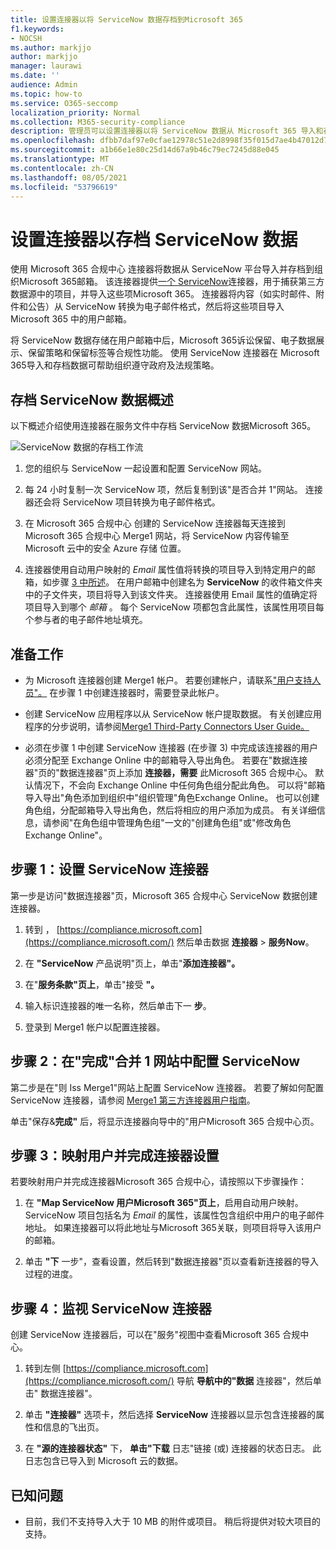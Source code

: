 ```yaml
---
title: 设置连接器以将 ServiceNow 数据存档到Microsoft 365
f1.keywords:
- NOCSH
ms.author: markjjo
author: markjjo
manager: laurawi
ms.date: ''
audience: Admin
ms.topic: how-to
ms.service: O365-seccomp
localization_priority: Normal
ms.collection: M365-security-compliance
description: 管理员可以设置连接器以将 ServiceNow 数据从 Microsoft 365 导入和存档。 通过此连接器，您可以在 Microsoft 365 中存档来自第三方数据源Microsoft 365。 在存档此数据后，可以使用合规性功能（如合法保留、内容搜索和保留策略）管理第三方数据。
ms.openlocfilehash: dfbb7daf97e0cfae12978c51e2d8998f35f015d7ae4b47012d758b9b33e0eb44
ms.sourcegitcommit: a1b66e1e80c25d14d67a9b46c79ec7245d88e045
ms.translationtype: MT
ms.contentlocale: zh-CN
ms.lasthandoff: 08/05/2021
ms.locfileid: "53796619"
---
```

# <a name="set-up-a-connector-to-archive-servicenow-data"></a>设置连接器以存档 ServiceNow 数据

使用 Microsoft 365 合规中心 连接器将数据从 ServiceNow 平台导入并存档到组织Microsoft 365邮箱。 该连接器提供[一个 ServiceNow](https://globanet.com/servicenow/)连接器，用于捕获第三方数据源中的项目，并导入这些项Microsoft 365。 连接器将内容（如实时邮件、附件和公告）从 ServiceNow 转换为电子邮件格式，然后将这些项目导入 Microsoft 365 中的用户邮箱。

将 ServiceNow 数据存储在用户邮箱中后，Microsoft 365诉讼保留、电子数据展示、保留策略和保留标签等合规性功能。 使用 ServiceNow 连接器在 Microsoft 365导入和存档数据可帮助组织遵守政府及法规策略。

## <a name="overview-of-archiving-servicenow-data"></a>存档 ServiceNow 数据概述

以下概述介绍使用连接器在服务文件中存档 ServiceNow 数据Microsoft 365。

![ServiceNow 数据的存档工作流](../media/ServiceNowConnectorWorkflow.png)

1. 您的组织与 ServiceNow 一起设置和配置 ServiceNow 网站。

2. 每 24 小时复制一次 ServiceNow 项，然后复制到该"是否合并 1"网站。 连接器还会将 ServiceNow 项目转换为电子邮件格式。

3. 在 Microsoft 365 合规中心 创建的 ServiceNow 连接器每天连接到 Microsoft 365 合规中心 Merge1 网站，将 ServiceNow 内容传输至 Microsoft 云中的安全 Azure 存储 位置。

4. 连接器使用自动用户映射的 *Email* 属性值将转换的项目导入到特定用户的邮箱，如步骤 [3 中所述](#step-3-map-users-and-complete-the-connector-setup)。 在用户邮箱中创建名为 **ServiceNow** 的收件箱文件夹中的子文件夹，项目将导入到该文件夹。 连接器使用 Email 属性的值确定将项目导入到哪个 *邮箱* 。 每个 ServiceNow 项都包含此属性，该属性用项目每个参与者的电子邮件地址填充。

## <a name="before-you-begin"></a>准备工作

- 为 Microsoft 连接器创建 Merge1 帐户。 若要创建帐户，请联系["用户支持人员"。](https://www.veritas.com/content/support/) 在步骤 1 中创建连接器时，需要登录此帐户。

- 创建 ServiceNow 应用程序以从 ServiceNow 帐户提取数据。 有关创建应用程序的分步说明，请参阅[Merge1 Third-Party Connectors User Guide。](https://docs.ms.merge1.globanetportal.com/Merge1%20Third-Party%20Connectors%20ServiceNow%20User%20Guide%20.pdf)

- 必须在步骤 1 中创建 ServiceNow 连接器 (在步骤 3) 中完成该连接器的用户必须分配至 Exchange Online 中的邮箱导入导出角色。 若要在"数据连接器"页的"数据连接器"页上添加 **连接器，需要** 此Microsoft 365 合规中心。 默认情况下，不会向 Exchange Online 中任何角色组分配此角色。 可以将"邮箱导入导出"角色添加到组织中"组织管理"角色Exchange Online。 也可以创建角色组，分配邮箱导入导出角色，然后将相应的用户添加为成员。 有关详细信息，请参阅"在角色[](/Exchange/permissions-exo/role-groups#create-role-groups)组中管理角色组[](/Exchange/permissions-exo/role-groups#modify-role-groups)"一文的"创建角色组"或"修改角色Exchange Online"。

## <a name="step-1-set-up-the-servicenow-connector"></a>步骤 1：设置 ServiceNow 连接器

第一步是访问"数据连接器"页，Microsoft 365 合规中心 ServiceNow 数据创建连接器。

1. 转到 ， [https://compliance.microsoft.com](https://compliance.microsoft.com/) 然后单击数据 **连接器**  >  **服务Now**。

2. 在 **"ServiceNow** 产品说明"页上，单击"**添加连接器"。**

3. 在"**服务条款"页上**，单击"接受 **"。**

4. 输入标识连接器的唯一名称，然后单击下一 **步**。

5. 登录到 Merge1 帐户以配置连接器。

## <a name="step-2-configure-the-servicenow-on-the-veritas-merge1-site"></a>步骤 2：在"完成"合并 1 网站中配置 ServiceNow

第二步是在"则 Iss Merge1"网站上配置 ServiceNow 连接器。 若要了解如何配置 ServiceNow 连接器，请参阅 [Merge1 第三方连接器用户指南](https://docs.ms.merge1.globanetportal.com/Merge1%20Third-Party%20Connectors%20ServiceNow%20User%20Guide%20.pdf)。

单击"保存&**完成"** 后，将显示连接器向导中的"用户Microsoft 365 合规中心页。

## <a name="step-3-map-users-and-complete-the-connector-setup"></a>步骤 3：映射用户并完成连接器设置

若要映射用户并完成连接器Microsoft 365 合规中心，请按照以下步骤操作：

1. 在 **"Map ServiceNow 用户Microsoft 365"页上**，启用自动用户映射。 ServiceNow 项目包括名为 *Email* 的属性，该属性包含组织中用户的电子邮件地址。 如果连接器可以将此地址与Microsoft 365关联，则项目将导入该用户的邮箱。

2. 单击 **"下** 一步"，查看设置，然后转到"数据连接器"页以查看新连接器的导入过程的进度。

## <a name="step-4-monitor-the-servicenow-connector"></a>步骤 4：监视 ServiceNow 连接器

创建 ServiceNow 连接器后，可以在"服务"视图中查看Microsoft 365 合规中心。

1. 转到左侧 [https://compliance.microsoft.com](https://compliance.microsoft.com/) 导航 **导航中的"数据** 连接器"，然后单击" 数据连接器"。

2. 单击 **"连接器"** 选项卡，然后选择 **ServiceNow** 连接器以显示包含连接器的属性和信息的飞出页。

3. 在 **"源的连接器状态"** 下， **单击"下载** 日志"链接 (或) 连接器的状态日志。 此日志包含已导入到 Microsoft 云的数据。

## <a name="known-issues"></a>已知问题

- 目前，我们不支持导入大于 10 MB 的附件或项目。 稍后将提供对较大项目的支持。